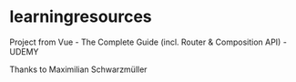 # learningresources

Project from 
Vue - The Complete Guide (incl. Router & Composition API) - UDEMY 

Thanks to Maximilian Schwarzmüller
